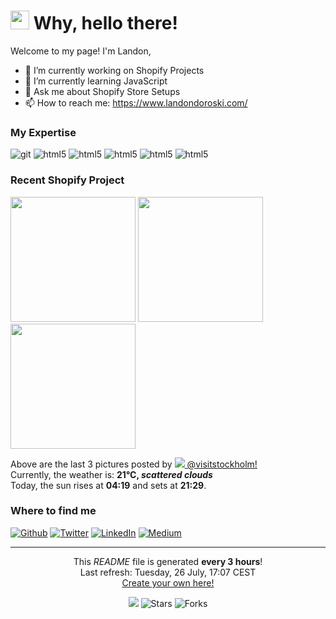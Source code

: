 <h1><img src="https://slackmojis.com/emojis/4237-blob-grin/download" width="30"/> Why, hello there! </h1>
Welcome to my page!
I'm Landon, 

- 🔭 I’m currently working on Shopify Projects
- 🌱 I’m currently learning JavaScript
- 💬 Ask me about Shopify Store Setups
- 📫 How to reach me: https://www.landondoroski.com/

<h3>My Expertise</h3>
<p>
  <img alt="git" src="https://img.shields.io/badge/-Git-F05032?style=flat-square&logo=git&logoColor=white" />
  <img alt="html5" src="https://img.shields.io/badge/-Shopify-7AB55C?style=flat-square&logo=Shopify&logoColor=white" />
  <img alt="html5" src="https://img.shields.io/badge/-CSS3-1572B6?style=flat-square&logo=CSS3&logoColor=white" />	
  <img alt="html5" src="https://img.shields.io/badge/-Upwork-6FDA44?style=flat-square&logo=Upwork&logoColor=white" />
  <img alt="html5" src="https://img.shields.io/badge/-HTML5-E34F26?style=flat-square&logo=html5&logoColor=white" />
  <img alt="html5" src="https://img.shields.io/badge/-Webflow-1572B6?style=flat-square&logo=Webflow&logoColor=white" />
</p>
</p>

<h3>Recent Shopify Project</h3>
<p><img width="200" src="https://uploads-ssl.webflow.com/628d2916e67516c42c6420a2/62a8e08ab8ad531f7481536b_Screenshot%20black%20shirt%20girl%20-phone_pixel_quite_black_portrait-p-1600.png" /> <img width="200" src="https://uploads-ssl.webflow.com/628d2916e67516c42c6420a2/62a8e2f092a2385db92029d3_Screenshot%20dianamic%20browser%20cut%20shot%20_ipad_spacegrey_landscape-p-2600.png" /> <img width="200" src="https://uploads-ssl.webflow.com/628d2916e67516c42c6420a2/62a8e09fbdfebe1daa1a8a39_Screenshot%20galaxy%20generator%20-phone_pixel_quite_black_portrait-p-1600.png" /></p>
<p>Above are the last 3 pictures posted by <a href="https://www.instagram.com/visitstockholm/" target="_blank"><img src="![Uploading image.png…]()
"/> @visitstockholm!</a><br/>Currently, the weather is: <b> 21°C, <i>scattered clouds</i></b></br>Today, the sun rises at <b>04:19</b> and sets at <b>21:29</b>.</p>
<h3>Where to find me</h3>
<p><a href="https://github.com/thmsgbrt" target="_blank"><img alt="Github" src="https://img.shields.io/badge/GitHub-%2312100E.svg?&style=for-the-badge&logo=Github&logoColor=white" /></a> <a href="https://twitter.com/Guibz16" target="_blank"><img alt="Twitter" src="https://img.shields.io/badge/twitter-%231DA1F2.svg?&style=for-the-badge&logo=twitter&logoColor=white" /></a> <a href="https://www.linkedin.com/in/thomas-guibert" target="_blank"><img alt="LinkedIn" src="https://img.shields.io/badge/linkedin-%230077B5.svg?&style=for-the-badge&logo=linkedin&logoColor=white" /></a> <a href="https://medium.com/@th.guibert" target="_blank"><img alt="Medium" src="https://img.shields.io/badge/medium-%2312100E.svg?&style=for-the-badge&logo=medium&logoColor=white" /></a>
</p>

------------
<p align="center">This <i>README</i> file is generated <b>every 3 hours</b>!</br>Last refresh: Tuesday, 26 July, 17:07 CEST<br /><a href="https://medium.com/@th.guibert/how-to-create-a-self-updating-readme-md-for-your-github-profile-f8b05744ca91">Create your own here!</a></p>
<p align="center"><img src="https://github.com/thmsgbrt/thmsgbrt/workflows/README%20build/badge.svg" /> <img alt="Stars" src="https://img.shields.io/github/stars/thmsgbrt/thmsgbrt?style=flat-square&labelColor=343b41"/> <img alt="Forks" src="https://img.shields.io/github/forks/thmsgbrt/thmsgbrt?style=flat-square&labelColor=343b41"/></p>

